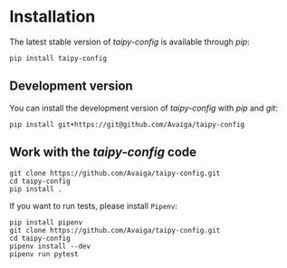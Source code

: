 # Installation

The latest stable version of _taipy-config_ is available through _pip_:
```
pip install taipy-config
```

## Development version

You can install the development version of _taipy-config_ with _pip_ and _git_:
```
pip install git+https://git@github.com/Avaiga/taipy-config
```

## Work with the _taipy-config_ code
```
git clone https://github.com/Avaiga/taipy-config.git
cd taipy-config
pip install .
```

If you want to run tests, please install `Pipenv`:
```
pip install pipenv
git clone https://github.com/Avaiga/taipy-config.git
cd taipy-config
pipenv install --dev
pipenv run pytest
```
